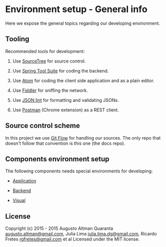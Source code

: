 Environment setup - General info
=========

Here we expose the general topics regarding our developing environment.

Tooling
-------------

Recommended tools for development:

1. Use [SourceTree](https://www.sourcetreeapp.com/download/) for source control.

2. Use [Spring Tool Suite](https://spring.io/tools/sts) for coding the backend.

3. Use [Atom](https://atom.io/) for coding the client side application and as a plain editor.

4. Use [Fiddler](http://www.telerik.com/fiddler) for sniffing the network.

5. Use [JSON lint](http://jsonlint.com/) for formatting and validating JSONs.

6. Use [Postman](https://chrome.google.com/webstore/detail/postman/fhbjgbiflinjbdggehcddcbncdddomop) (Chrome extension) as a REST client.

Source control scheme
-------------

In this project we use [Git Flow](http://nvie.com/posts/a-successful-git-branching-model/) for handling our sources. The only repo that doesn't follow that convention is this one (the docs repo).

Components environment setup
-------------

The following components needs special environments for developing:

* [Application](Application.md)

* [Backend](Backend.md)

* [Visual](Visual.md)

License
-------------

Copyright (c) 2015 - 2015 Augusto Altman Quaranta <augusto.altman@gmail.com>, Julia Lima <julia.lima.dg@gmail.com>, Ricardo Fretes <rgfretes@gmail.com> et al Licensed under the MIT license.
